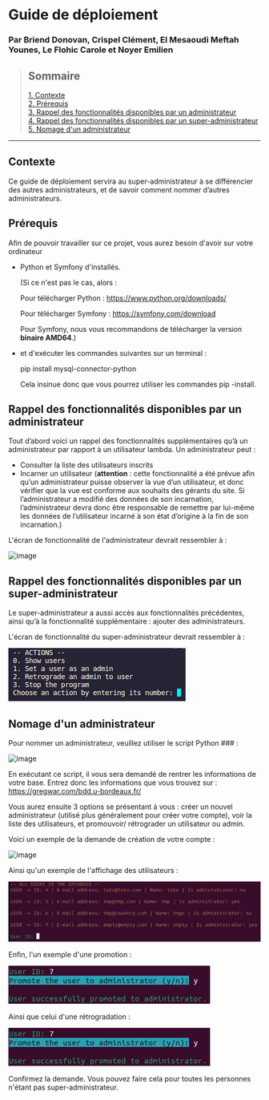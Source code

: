 # Guide de déploiement

### Par Briend Donovan, Crispel Clément, El Mesaoudi Meftah Younes, Le Flohic Carole et Noyer Emilien

>## Sommaire
>[1. Contexte](#contexte)  
>[2. Prérequis](#prérequis)  
>[3. Rappel des fonctionnalités disponibles par un administrateur](#rappel-des-fonctionnalités-disponibles-par-un-administrateur)  
>[4. Rappel des fonctionnalités disponibles par un super-administrateur](#rappel-des-fonctionnalités-disponibles-par-un-super-administrateur)  
>[5. Nomage d'un administrateur ](#nomage-dun-administrateur )
___

## Contexte

Ce guide de déploiement servira au super-administrateur à se différencier des autres administrateurs, et de savoir comment nommer d’autres administrateurs. 


## Prérequis

Afin de pouvoir travailler sur ce projet, vous aurez besoin d'avoir sur votre ordinateur 

- Python et Symfony d'installés. 

    (Si ce n'est pas le cas, alors : 

    Pour télécharger Python : https://www.python.org/downloads/ 

    Pour télécharger Symfony : https://symfony.com/download

    Pour Symfony, nous vous recommandons de télécharger la version **binaire AMD64**.)

- et d'exécuter les commandes suivantes sur un terminal : 

    pip install mysql-connector-python

    Cela insinue donc que vous pourrez utiliser les commandes pip -install. 


## Rappel des fonctionnalités disponibles par un administrateur

Tout d’abord voici un rappel des fonctionnalités supplémentaires qu’à un administrateur par rapport à un utilisateur lambda. 
Un administrateur peut : 
- Consulter la liste des utilisateurs inscrits
- Incarner un utilisateur (**attention** : cette fonctionnalité a été prévue afin qu’un administrateur puisse observer la vue d’un utilisateur, et donc vérifier que la vue est conforme aux souhaits des gérants du site. Si l’administrateur a modifié des données de son incarnation, l’administrateur devra donc être responsable de remettre par lui-même les données de l’utilisateur incarné à son état d’origine à la fin de son incarnation.) 

L'écran de fonctionnalité de l'administrateur devrait ressembler à : 

![image](image/vue_admin.png)


## Rappel des fonctionnalités disponibles par un super-administrateur

Le super-administrateur a aussi accès aux fonctionnalités précédentes, ainsi qu’à la fonctionnalité supplémentaire : ajouter des administrateurs. 

L'écran de fonctionnalité du super-administrateur devrait ressembler à : 

![image](image/vue_super_admin.png)  


## Nomage d'un administrateur 

Pour nommer un administrateur, veuillez utiliser le script Python ### : 

![image](image/zoom_rubrique.png) 

En exécutant ce script, il vous sera demandé de rentrer les informations de votre base. Entrez donc les informations que vous trouvez sur : 
https://gregwar.com/bdd.u-bordeaux.fr/

Vous aurez ensuite 3 options se présentant à vous : créer un nouvel administrateur (utilisé plus généralement pour créer votre compte), voir la liste des utilisateurs, et promouvoir/ rétrograder un utilisateur ou admin.

Voici un exemple de la demande de création de votre compte : 

![image](image/creation.png) 

Ainsi qu'un exemple de l'affichage des utilisateurs : 

![image](image/affichage.png) 

Enfin, l'un exemple d'une promotion : 

![image](image/promotion.png) 

Ainsi que celui d'une rétrogradation : 

![image](image/promotion.png) 

Confirmez la demande. Vous pouvez faire cela pour toutes les personnes n'étant pas super-administrateur.